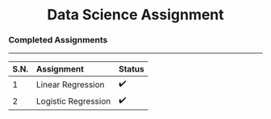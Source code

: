 <h1 align="center">Data Science Assignment</h1>
<h3>Completed Assignments</h3>
<hr>


S.N. |Assignment | Status | 
:------------ | :-------------| :-------------|
1| Linear Regression | :heavy_check_mark: |  
2| Logistic Regression | :heavy_check_mark: | 
